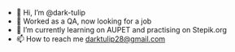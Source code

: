 - 👋 Hi, I’m @dark-tulip
- 👀 Worked as a QA, now looking for a job
- 🌱 I’m currently learning on AUPET and practising on Stepik.org
- 📫 How to reach me darktulip28@gmail.com

<!---
dark-tulip/dark-tulip is a ✨ special ✨ repository because its `README.md` (this file) appears on your GitHub profile.
You can click the Preview link to take a look at your changes.
--->
